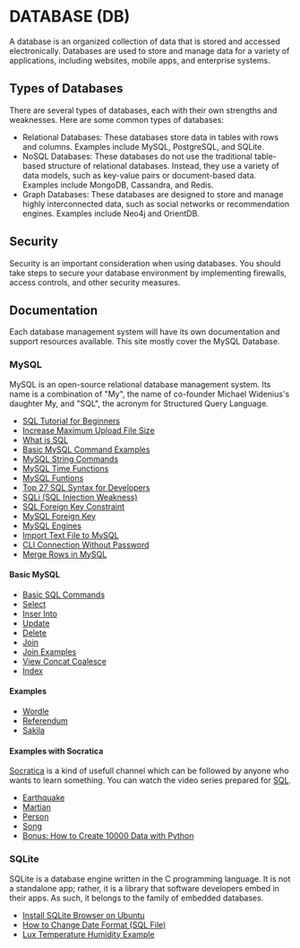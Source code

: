 # DATABASE (DB)

A database is an organized collection of data that is stored and accessed electronically. Databases are used to store and manage data for a variety of applications, including websites, mobile apps, and enterprise systems.

## Types of Databases

There are several types of databases, each with their own strengths and weaknesses. Here are some common types of databases:

- Relational Databases: These databases store data in tables with rows and columns. Examples include MySQL, PostgreSQL, and SQLite.
- NoSQL Databases: These databases do not use the traditional table-based structure of relational databases. Instead, they use a variety of data models, such as key-value pairs or document-based data. Examples include MongoDB, Cassandra, and Redis.
- Graph Databases: These databases are designed to store and manage highly interconnected data, such as social networks or recommendation engines. Examples include Neo4j and OrientDB.

## Security

Security is an important consideration when using databases. You should take steps to secure your database environment by implementing firewalls, access controls, and other security measures.

## Documentation

Each database management system will have its own documentation and support resources available. This site mostly cover the MySQL Database.

### MySQL

MySQL is an open-source relational database management system. Its name is a combination of "My", the name of co-founder Michael Widenius's daughter My, and "SQL", the acronym for Structured Query Language.

- [SQL Tutorial for Beginners](https://www.youtube.com/watch?v=-fW2X7fh7Yg)
- [Increase Maximum Upload File Size](./mysql/00.increase.max.upload.file.size.md)
- [What is SQL](./mysql/01.sql.md)
- [Basic MySQL Command Examples](./mysql/02.temel.mysql.komutlari.ornekleri.md)
- [MySQL String Commands](./mysql/03.mysql.string.komutlari.md)
- [MySQL Time Functions](./mysql/04.mysql.tarih.fonksiyonlari.md)
- [MySQL Funtions](./mysql/05.mysql.functions.md)
- [Top 27 SQL Syntax for Developers](https://morioh.com/p/27dd41b0d365?f=5c21fb01c16e2556b555ab32)
- [SQLi (SQL Injection Weakness)](./mysql/06.sqli.sql.injection.zaafiyeti.md)
- [SQL Foreign Key Constraint](./mysql/07.sql.foreign.key.constraint.md)
- [MySQL Foreign Key](./mysql/08.mysql.foreign.key.md)
- [MySQL Engines](./mysql/09.mysql.engines.md)
- [Import Text File to MySQL](./mysql/10.import.text.file.to.mysql.md)
- [CLI Connection Without Password](./mysql/11.cli.connection.without.password.md)
- [Merge Rows in MySQL](./mysql/12.group.concat.md)

#### Basic MySQL

- [Basic SQL Commands](./mysql/socratica/01.create.alter.drop.insert.select.update.delete.sql)
- [Select](./mysql/socratica/02.select.sql)
- [Inser Into](./mysql/socratica/03.insert.into.sql)
- [Update](./mysql/socratica/04.update.sql)
- [Delete](./mysql/socratica/05.delete.sql)
- [Join](./mysql/socratica/06.join.sql)
- [Join Examples](./mysql/socratica/07.join.examples.sql)
- [View Concat Coalesce](./mysql/socratica/08.view.concat.coalesce.sql)
- [Index](./mysql/socratica/09.index.sql)

#### Examples

- [Wordle](https://github.com/OsmanKAYI/osmankayi.com/tree/main/db/mysql/examples/kelimeler.db)
- [Referendum](https://github.com/OsmanKAYI/osmankayi.com/tree/main/db/mysql/examples/referandum)
- [Sakila](https://github.com/OsmanKAYI/osmankayi.com/tree/main/db/mysql/examples/sakila.db)

#### Examples with Socratica

[Socratica](https://www.youtube.com/@Socratica) is a kind of usefull channel which can be followed by anyone who wants to learn something. You can watch the video series prepared for [SQL](<[Socratica](https://www.youtube.com/watch?v=nWyyDHhTxYU&list=PLi01XoE8jYojRqM4qGBF1U90Ee1Ecb5tt)>).

- [Earthquake](https://github.com/OsmanKAYI/osmankayi.com/tree/main/db/mysql/socratica/earthquake)
- [Martian](https://github.com/OsmanKAYI/osmankayi.com/tree/main/db/mysql/socratica/martian)
- [Person](https://github.com/OsmanKAYI/osmankayi.com/tree/main/db/mysql/socratica/person)
- [Song](https://github.com/OsmanKAYI/osmankayi.com/tree/main/db/mysql/socratica/song)
- [Bonus: How to Create 10000 Data with Python](./mysql/socratica/create.10000.data.py)

### SQLite

SQLite is a database engine written in the C programming language. It is not a standalone app; rather, it is a library that software developers embed in their apps. As such, it belongs to the family of embedded databases.

- [Install SQLite Browser on Ubuntu](./sqlite/00.install.sqlite.browser.ubuntu.md)
- [How to Change Date Format (SQL File)](./sqlite/01.change.date.format.sql)
- [Lux Temperature Humidity Example](https://github.com/OsmanKAYI/osmankayi.com/tree/main/db/sqlite/lux-temperature-humidity)
